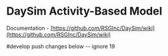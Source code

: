 # DaySim Activity-Based Model

Documentation - [https://github.com/RSGInc/DaySim/wiki](https://github.com/RSGInc/DaySim/wiki)

#develop push changes below -- ignore
19